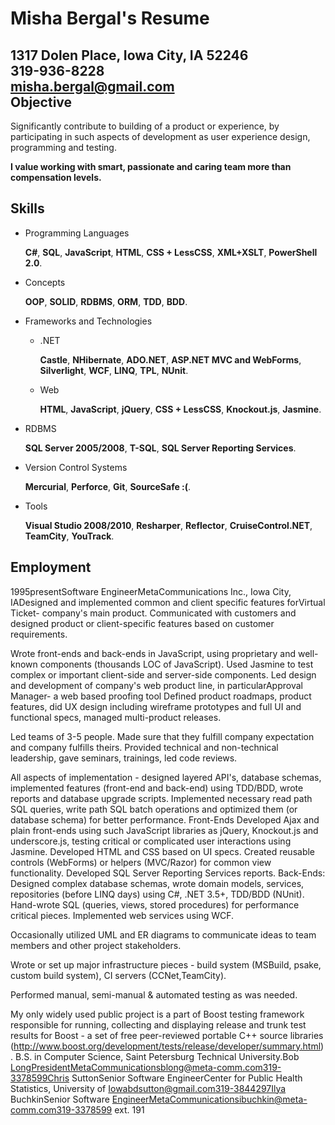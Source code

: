 

Misha Bergal's Resume
=====================
        
1317 Dolen Place, Iowa City, IA 52246  
319-936-8228  
misha.bergal@gmail.com  
Objective
---------

Significantly contribute to building of a product or experience, by participating in such aspects of development as user experience design, programming and testing.


**I value working with smart, passionate and caring team more than compensation levels.**

Skills
------
* Programming Languages

    **C#**, **SQL**, **JavaScript**, **HTML**, **CSS + LessCSS**, **XML+XSLT**, **PowerShell 2.0**.

* Concepts

    **OOP**, **SOLID**, **RDBMS**, **ORM**, **TDD**, **BDD**.

* Frameworks and Technologies

    * .NET

        **Castle**, **NHibernate**, **ADO.NET**, **ASP.NET MVC and WebForms**, **Silverlight**, **WCF**, **LINQ**, **TPL**, **NUnit**.

    * Web

        **HTML**, **JavaScript**, **jQuery**, **CSS + LessCSS**, **Knockout.js**, **Jasmine**.

* RDBMS

    **SQL Server 2005/2008**, **T-SQL**, **SQL Server Reporting Services**.

* Version Control Systems

    **Mercurial**, **Perforce**, **Git**, **SourceSafe :(**.

* Tools

    **Visual Studio 2008/2010**, **Resharper**, **Reflector**, **CruiseControl.NET**, **TeamCity**, **YouTrack**.

Employment
----------
1995presentSoftware EngineerMetaCommunications Inc., Iowa City, IADesigned and implemented common and client specific features forVirtual Ticket- company's main product.
Communicated with customers and designed product or client-specific features based on customer requirements.

Wrote front-ends and back-ends in JavaScript, using proprietary and well-known components (thousands LOC of JavaScript). Used Jasmine to test complex or important client-side and server-side components.
Led design and development of company's web product line, in particularApproval Manager- a web based proofing tool
Defined product roadmaps, product features, did UX design including wireframe prototypes and full UI and functional specs, managed multi-product releases.

Led teams of 3-5 people. Made sure that they fulfill company expectation and company fulfills theirs. Provided technical and non-technical leadership, gave seminars, trainings, led code reviews.

All aspects of implementation - designed layered API's, database schemas, implemented features (front-end and back-end) using TDD/BDD, wrote reports and database upgrade scripts. Implemented necessary read path SQL queries, write path SQL batch operations and optimized them (or database schema) for better performance.
Front-Ends
Developed Ajax and plain front-ends using such JavaScript libraries as jQuery, Knockout.js and underscore.js, testing critical or complicated user interactions using Jasmine. Developed HTML and CSS based on UI specs. Created reusable controls (WebForms) or helpers (MVC/Razor) for common view functionality. Developed SQL Server Reporting Services reports.
Back-Ends:
Designed complex database schemas, wrote domain models, services, repositories (before LINQ days) using C#, .NET 3.5+, TDD/BDD (NUnit). Hand-wrote SQL (queries, views, stored procedures) for performance critical pieces. Implemented web services using WCF.

Occasionally utilized UML and ER diagrams to communicate ideas to team members and other project stakeholders.

Wrote or set up major infrastructure pieces - build system (MSBuild, psake, custom build system), CI servers (CCNet,TeamCity).

Performed manual, semi-manual & automated testing as was needed.

My only widely used public project is a part of Boost testing framework responsible for running, collecting and displaying release and trunk test results for Boost - a set of free peer-reviewed portable C++ source libraries (http://www.boost.org/development/tests/release/developer/summary.html).
B.S. in Computer Science, Saint Petersburg Technical University.Bob LongPresidentMetaCommunicationsblong@meta-comm.com319-3378599Chris SuttonSenior Software EngineerCenter for Public Health Statistics, University of Iowabdsutton@gmail.com319-3844297Ilya BuchkinSenior Software EngineerMetaCommunicationsibuchkin@meta-comm.com319-3378599 ext. 191